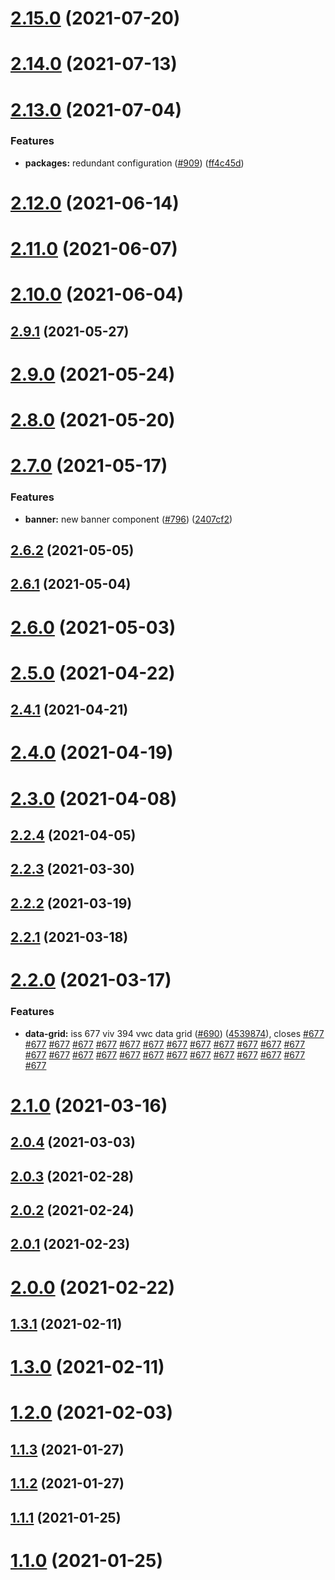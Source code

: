 # [2.15.0](https://github.com/Vonage/vivid/compare/v2.14.0...v2.15.0) (2021-07-20)



# [2.14.0](https://github.com/Vonage/vivid/compare/v2.13.0...v2.14.0) (2021-07-13)



# [2.13.0](https://github.com/Vonage/vivid/compare/v2.12.0...v2.13.0) (2021-07-04)


### Features

* **packages:** redundant configuration ([#909](https://github.com/Vonage/vivid/issues/909)) ([ff4c45d](https://github.com/Vonage/vivid/commit/ff4c45dd7da29592b4f3e61e6e1234258e2a0886))



# [2.12.0](https://github.com/Vonage/vivid/compare/v2.11.0...v2.12.0) (2021-06-14)



# [2.11.0](https://github.com/Vonage/vivid/compare/v2.10.0...v2.11.0) (2021-06-07)



# [2.10.0](https://github.com/Vonage/vivid/compare/v2.9.1...v2.10.0) (2021-06-04)



## [2.9.1](https://github.com/Vonage/vivid/compare/v2.9.0...v2.9.1) (2021-05-27)



# [2.9.0](https://github.com/Vonage/vivid/compare/v2.8.0...v2.9.0) (2021-05-24)



# [2.8.0](https://github.com/Vonage/vivid/compare/v2.7.0...v2.8.0) (2021-05-20)



# [2.7.0](https://github.com/Vonage/vivid/compare/v2.6.2...v2.7.0) (2021-05-17)


### Features

* **banner:** new banner component ([#796](https://github.com/Vonage/vivid/issues/796)) ([2407cf2](https://github.com/Vonage/vivid/commit/2407cf245f2650ef01597ca91e70087a3b86c88c))



## [2.6.2](https://github.com/Vonage/vivid/compare/v2.6.1...v2.6.2) (2021-05-05)



## [2.6.1](https://github.com/Vonage/vivid/compare/v2.6.0...v2.6.1) (2021-05-04)



# [2.6.0](https://github.com/Vonage/vivid/compare/v2.5.0...v2.6.0) (2021-05-03)



# [2.5.0](https://github.com/Vonage/vivid/compare/v2.4.1...v2.5.0) (2021-04-22)



## [2.4.1](https://github.com/Vonage/vivid/compare/v2.4.0...v2.4.1) (2021-04-21)



# [2.4.0](https://github.com/Vonage/vivid/compare/v2.3.0...v2.4.0) (2021-04-19)



# [2.3.0](https://github.com/Vonage/vivid/compare/v2.2.4...v2.3.0) (2021-04-08)



## [2.2.4](https://github.com/Vonage/vivid/compare/v2.2.3...v2.2.4) (2021-04-05)



## [2.2.3](https://github.com/Vonage/vivid/compare/v2.2.2...v2.2.3) (2021-03-30)



## [2.2.2](https://github.com/Vonage/vivid/compare/v2.2.1...v2.2.2) (2021-03-19)



## [2.2.1](https://github.com/Vonage/vivid/compare/v2.2.0...v2.2.1) (2021-03-18)



# [2.2.0](https://github.com/Vonage/vivid/compare/v2.1.0...v2.2.0) (2021-03-17)


### Features

* **data-grid:** iss 677 viv 394 vwc data grid ([#690](https://github.com/Vonage/vivid/issues/690)) ([4539874](https://github.com/Vonage/vivid/commit/45398741a3d7c8f1840a13d00bd485f2bec6726b)), closes [#677](https://github.com/Vonage/vivid/issues/677) [#677](https://github.com/Vonage/vivid/issues/677) [#677](https://github.com/Vonage/vivid/issues/677) [#677](https://github.com/Vonage/vivid/issues/677) [#677](https://github.com/Vonage/vivid/issues/677) [#677](https://github.com/Vonage/vivid/issues/677) [#677](https://github.com/Vonage/vivid/issues/677) [#677](https://github.com/Vonage/vivid/issues/677) [#677](https://github.com/Vonage/vivid/issues/677) [#677](https://github.com/Vonage/vivid/issues/677) [#677](https://github.com/Vonage/vivid/issues/677) [#677](https://github.com/Vonage/vivid/issues/677) [#677](https://github.com/Vonage/vivid/issues/677) [#677](https://github.com/Vonage/vivid/issues/677) [#677](https://github.com/Vonage/vivid/issues/677) [#677](https://github.com/Vonage/vivid/issues/677) [#677](https://github.com/Vonage/vivid/issues/677) [#677](https://github.com/Vonage/vivid/issues/677) [#677](https://github.com/Vonage/vivid/issues/677) [#677](https://github.com/Vonage/vivid/issues/677) [#677](https://github.com/Vonage/vivid/issues/677) [#677](https://github.com/Vonage/vivid/issues/677) [#677](https://github.com/Vonage/vivid/issues/677) [#677](https://github.com/Vonage/vivid/issues/677) [#677](https://github.com/Vonage/vivid/issues/677) [#677](https://github.com/Vonage/vivid/issues/677)



# [2.1.0](https://github.com/Vonage/vivid/compare/v2.0.4...v2.1.0) (2021-03-16)



## [2.0.4](https://github.com/Vonage/vivid/compare/v2.0.3...v2.0.4) (2021-03-03)



## [2.0.3](https://github.com/Vonage/vivid/compare/v2.0.2...v2.0.3) (2021-02-28)



## [2.0.2](https://github.com/Vonage/vivid/compare/v2.0.1...v2.0.2) (2021-02-24)



## [2.0.1](https://github.com/Vonage/vivid/compare/v2.0.0...v2.0.1) (2021-02-23)



# [2.0.0](https://github.com/Vonage/vivid/compare/v1.3.1...v2.0.0) (2021-02-22)



## [1.3.1](https://github.com/Vonage/vivid/compare/v1.3.0...v1.3.1) (2021-02-11)



# [1.3.0](https://github.com/Vonage/vivid/compare/v1.2.0...v1.3.0) (2021-02-11)



# [1.2.0](https://github.com/Vonage/vivid/compare/v1.1.3...v1.2.0) (2021-02-03)



## [1.1.3](https://github.com/Vonage/vivid/compare/v1.1.2...v1.1.3) (2021-01-27)



## [1.1.2](https://github.com/Vonage/vivid/compare/v1.1.1...v1.1.2) (2021-01-27)



## [1.1.1](https://github.com/Vonage/vivid/compare/v1.1.0...v1.1.1) (2021-01-25)



# [1.1.0](https://github.com/Vonage/vivid/compare/v1.0.4...v1.1.0) (2021-01-25)



